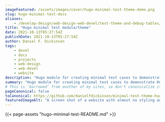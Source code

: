 ```yaml
---
imageFeatured: /assets/images/cover/hugo-minimal-test-theme-demo.png
slug: hugo-minimal-test-docs
aliases:
    - /develop-design/web-design-web-devel/test-theme-and-debug-tables/hugo-minimal-test-docs/
title: "Hugo minimal test module/theme"
date: 2021-10-13T05:27:54Z
publishDate: 2021-10-13T05:27:54Z
author: Daniel F. Dickinson
tags:
    - devel
    - docs
    - projects
    - web-design
    - web-devel
    - website
description: "Hugo module for creating minimal test cases to demonstrate Hugo issues"
summary: "Hugo module for creating minimal test cases to demonstrate Hugo issues"
# This is 'borrowed' from another of my sites, so don't canonicalize it here.
pageCanonical: false
toCanonical: https://github.com/danielfdickinson/minimal-test-theme-hugo-dfd
featuredImageAlt: "A screen shot of a website with almost no styling and a basic table with solid borders on the bottom of the screen"
---
```


{{< page-assets "hugo-minimal-test-README.md" >}}
